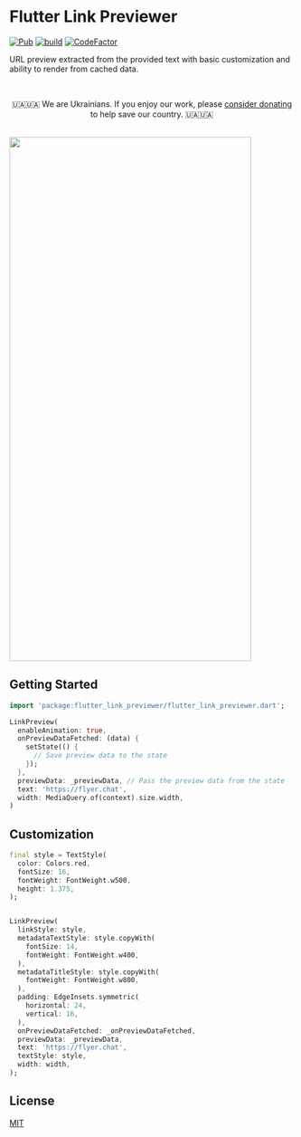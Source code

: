 # Flutter Link Previewer

[![Pub](https://img.shields.io/pub/v/flutter_link_previewer)](https://pub.dartlang.org/packages/flutter_link_previewer)
[![build](https://github.com/flyerhq/flutter_link_previewer/workflows/build/badge.svg)](https://github.com/flyerhq/flutter_link_previewer/actions?query=workflow%3Abuild)
[![CodeFactor](https://www.codefactor.io/repository/github/flyerhq/flutter_link_previewer/badge)](https://www.codefactor.io/repository/github/flyerhq/flutter_link_previewer)

URL preview extracted from the provided text with basic customization and ability to render from cached data.

<br>

<p align="center">
  🇺🇦🇺🇦 We are Ukrainians. If you enjoy our work, please <a href="https://u24.gov.ua">consider donating</a> to help save our country. 🇺🇦🇺🇦
</p>

<br>

<img src="https://user-images.githubusercontent.com/14123304/174437317-4f3c6a90-4639-4b4a-80e3-9df955ab0e34.png" width="428" height="926">

## Getting Started

```dart
import 'package:flutter_link_previewer/flutter_link_previewer.dart';

LinkPreview(
  enableAnimation: true,
  onPreviewDataFetched: (data) {
    setState(() {
      // Save preview data to the state              
    });
  },
  previewData: _previewData, // Pass the preview data from the state
  text: 'https://flyer.chat',
  width: MediaQuery.of(context).size.width,
)
```

## Customization

```dart
final style = TextStyle(
  color: Colors.red,
  fontSize: 16,
  fontWeight: FontWeight.w500,
  height: 1.375,
);


LinkPreview(
  linkStyle: style,
  metadataTextStyle: style.copyWith(
    fontSize: 14,
    fontWeight: FontWeight.w400,
  ),
  metadataTitleStyle: style.copyWith(
    fontWeight: FontWeight.w800,
  ),
  padding: EdgeInsets.symmetric(
    horizontal: 24,
    vertical: 16,
  ),
  onPreviewDataFetched: _onPreviewDataFetched,
  previewData: _previewData,
  text: 'https://flyer.chat',
  textStyle: style,
  width: width,
);
```

## License

[MIT](LICENSE)
